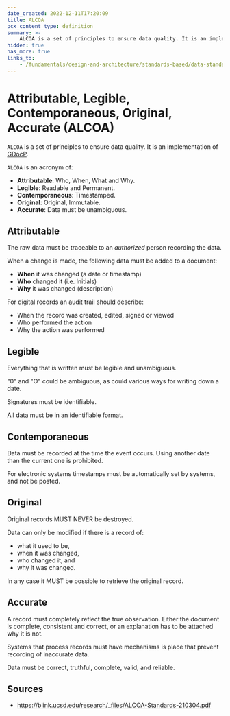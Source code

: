 ```yaml
---
date_created: 2022-12-11T17:20:09
title: ALCOA
pcx_content_type: definition
summary: >-
    ALCOA is a set of principles to ensure data quality. It is an implementation of [GDocP](/fundamentals/design-and-architecture/standards-based/data-standards/#gdocp).
hidden: true
has_more: true
links_to:
    - /fundamentals/design-and-architecture/standards-based/data-standards/gdocp
---
```


# Attributable, Legible, Contemporaneous, Original, Accurate (ALCOA)

`ALCOA` is a set of principles to ensure data quality. It is an implementation of [GDocP](/fundamentals/design-and-architecture/standards-based/data-standards/gdocp).

`ALCOA` is an acronym of:

-   **Attributable**: Who, When, What and Why.
-   **Legible**: Readable and Permanent.
-   **Contemporaneous**: Timestamped.
-   **Original**: Original, Immutable.
-   **Accurate**: Data must be unambiguous.

## Attributable

The raw data must be traceable to an _authorized_ person recording the data.

When a change is made, the following data must be added to a document:

-   **When** it was changed (a date or timestamp)
-   **Who** changed it (i.e. Initials)
-   **Why** it was changed (description)

For digital records an audit trail should describe:

-   When the record was created, edited, signed or viewed
-   Who performed the action
-   Why the action was performed

## Legible

Everything that is written must be legible and unambiguous.

"0" and "O" could be ambiguous, as could various ways for writing down a date.

Signatures must be identifiable.

All data must be in an identifiable format.

## Contemporaneous

Data must be recorded at the time the event occurs. Using another date than the current one is prohibited.

For electronic systems timestamps must be automatically set by systems, and not be posted.

## Original

Original records MUST NEVER be destroyed.

Data can only be modified if there is a record of:

-   what it used to be,
-   when it was changed,
-   who changed it, and
-   why it was changed.

In any case it MUST be possible to retrieve the original record.

## Accurate

A record must completely reflect the true observation. Either the document is complete, consistent and correct, or an explanation has to be attached why it is not.

Systems that process records must have mechanisms is place that prevent recording of inaccurate data.

Data must be correct, truthful, complete, valid, and reliable.

## Sources

-   https://blink.ucsd.edu/research/_files/ALCOA-Standards-210304.pdf
